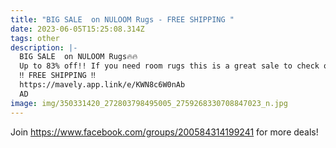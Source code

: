 ```yaml
---
title: "BIG SALE  on NULOOM Rugs - FREE SHIPPING "
date: 2023-06-05T15:25:08.314Z
tags: other
description: |-
  BIG SALE  on NULOOM Rugs🔥🔥
  Up to 83% off!! If you need room rugs this is a great sale to check out!
  ‼ FREE SHIPPING ‼
  https://mavely.app.link/e/KWN8c6W0nAb
  AD 
image: img/350331420_272803798495005_2759268330708847023_n.jpg
---
```

J﻿oin https://www.facebook.com/groups/200584314199241 for more deals!